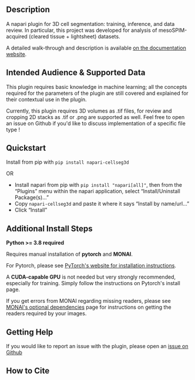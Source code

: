 
<!---->
<!--
TODO : complete
This file is designed to provide you with a starting template for documenting
the functionality of your plugin. Its content will be rendered on your plugin's
napari hub page.

The sections below are given as a guide for the flow of information only, and
are in no way prescriptive. You should feel free to merge, remove, add and 
rename sections at will to make this document work best for your plugin. 
-->
## Description

A napari plugin for 3D cell segmentation: training, inference, and data review. In particular, this project was developed for analysis of mesoSPIM-acquired (cleared tissue + lightsheet) datasets.

A detailed walk-through and description is available [on the documentation website](https://adaptivemotorcontrollab.github.io/cellseg3d-docs/res/welcome.html).

<!--
This should be a detailed description of the context of your plugin and its 
intended purpose.

If you have videos or screenshots of your plugin in action, you should include them
here as well, to make them front and center for new users. 

You should use absolute links to these assets, so that we can easily display them 
on the hub. The easiest way to include a video is to use a GIF, for example hosted
on imgur. You can then reference this GIF as an image.

![Example GIF hosted on Imgur](https://i.imgur.com/A5phCX4.gif)

Note that GIFs larger than 5MB won't be rendered by GitHub - we will however,
render them on the napari hub.

The other alternative, if you prefer to keep a video, is to use GitHub's video
embedding feature.

1. Push your `DESCRIPTION.md` to GitHub on your repository (this can also be done
as part of a Pull Request)
2. Edit `.napari/DESCRIPTION.md` **on GitHub**.
3. Drag and drop your video into its desired location. It will be uploaded and
hosted on GitHub for you, but will not be placed in your repository.
4. We will take the resolved link to the video and render it on the hub.

Here is an example of an mp4 video embedded this way.

https://user-images.githubusercontent.com/17995243/120088305-6c093380-c132-11eb-822d-620e81eb5f0e.mp4
-->
## Intended Audience & Supported Data

This plugin requires basic knowledge in machine learning;
all the concepts required for the parameters of the plugin are still covered and explained for their contextual use in the plugin.

Currently, this plugin requires 3D volumes as .tif files, for review and cropping 2D stacks as .tif or .png are supported as well.
Feel free to open an issue on Github if you'd like to discuss implementation of a specific file type !

<!--
This section should describe the target audience for this plugin (any knowledge,
skills and experience required), as well as a description of the types of data
supported by this plugin.

Try to make the data description as explicit as possible, so that users know the
format your plugin expects. This applies both to reader plugins reading file formats
and to function/dock widget plugins accepting layers and/or layer data.
For example, if you know your plugin only works with 3D integer data in "tyx" order,
make sure to mention this.

If you know of researchers, groups or labs using your plugin, or if it has been cited
anywhere, feel free to also include this information here.
-->
## Quickstart

Install from pip with `pip install napari-cellseg3d`

OR

- Install napari from pip with `pip install "napari[all]"`,
then from the “Plugins” menu within the napari application, select “Install/Uninstall Package(s)...”
- Copy `napari-cellseg3d` and paste it where it says “Install by name/url…”
- Click “Install”
<!--


This section should go through step-by-step examples of how your plugin should be used.
Where your plugin provides multiple dock widgets or functions, you should split these
out into separate subsections for easy browsing. Include screenshots and videos
wherever possible to elucidate your descriptions. 

Ideally, this section should start with minimal examples for those who just want a
quick overview of the plugin's functionality, but you should definitely link out to
more complex and in-depth tutorials highlighting any intricacies of your plugin, and
more detailed documentation if you have it.
-->
## Additional Install Steps 

**Python >= 3.8 required**

Requires manual installation of **pytorch** and **MONAI**.

For Pytorch, please see [PyTorch's website for installation instructions](https://pytorch.org/get-started/locally/).

A **CUDA-capable GPU** is not needed but very strongly recommended, especially for training.
Simply follow the instructions on Pytorch's install page.

If you get errors from MONAI regarding missing readers, please see [MONAI's optional dependencies](https://docs.monai.io/en/stable/installation.html#installing-the-recommended-dependencies) page for instructions on getting the readers required by your images.

<!--
We will be providing installation instructions on the hub, which will be sufficient
for the majority of plugins. They will include instructions to pip install, and
to install via napari itself.

Most plugins can be installed out-of-the-box by just specifying the package requirements
over in `setup.cfg`. However, if your plugin has any more complex dependencies, or 
requires any additional preparation before (or after) installation, you should add 
this information here.
-->
## Getting Help

If you would like to report an issue with the plugin,
please open an [issue on Github](https://github.com/AdaptiveMotorControlLab/CellSeg3d/issues)
<!--
This section should point users to your preferred support tools, whether this be raising
an issue on GitHub, asking a question on image.sc, or using some other method of contact.
If you distinguish between usage support and bug/feature support, you should state that
here.
-->

## How to Cite


<!--
Many plugins may be used in the course of published (or publishable) research, as well as
during conference talks and other public facing events. If you'd like to be cited in
a particular format, or have a DOI you'd like used, you should provide that information here. 

The developer has not yet provided a napari-hub specific description.
-->